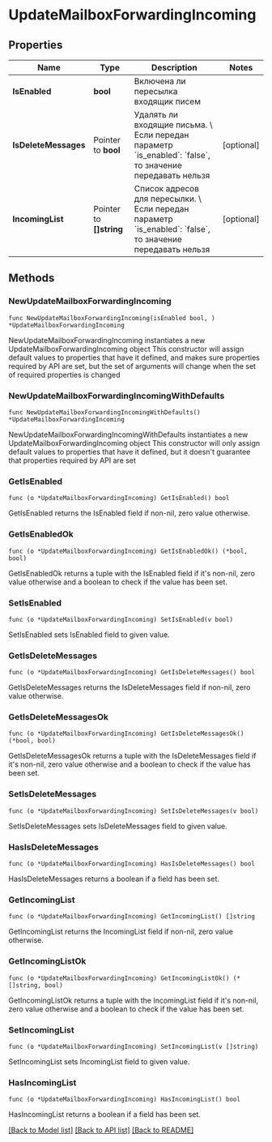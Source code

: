 # UpdateMailboxForwardingIncoming

## Properties

Name | Type | Description | Notes
------------ | ------------- | ------------- | -------------
**IsEnabled** | **bool** | Включена ли пересылка входящик писем | 
**IsDeleteMessages** | Pointer to **bool** | Удалять ли входящие письма. \\  Если передан параметр &#x60;is_enabled&#x60;: &#x60;false&#x60;, то значение передавать нельзя | [optional] 
**IncomingList** | Pointer to **[]string** | Список адресов для пересылки. \\  Если передан параметр &#x60;is_enabled&#x60;: &#x60;false&#x60;, то значение передавать нельзя | [optional] 

## Methods

### NewUpdateMailboxForwardingIncoming

`func NewUpdateMailboxForwardingIncoming(isEnabled bool, ) *UpdateMailboxForwardingIncoming`

NewUpdateMailboxForwardingIncoming instantiates a new UpdateMailboxForwardingIncoming object
This constructor will assign default values to properties that have it defined,
and makes sure properties required by API are set, but the set of arguments
will change when the set of required properties is changed

### NewUpdateMailboxForwardingIncomingWithDefaults

`func NewUpdateMailboxForwardingIncomingWithDefaults() *UpdateMailboxForwardingIncoming`

NewUpdateMailboxForwardingIncomingWithDefaults instantiates a new UpdateMailboxForwardingIncoming object
This constructor will only assign default values to properties that have it defined,
but it doesn't guarantee that properties required by API are set

### GetIsEnabled

`func (o *UpdateMailboxForwardingIncoming) GetIsEnabled() bool`

GetIsEnabled returns the IsEnabled field if non-nil, zero value otherwise.

### GetIsEnabledOk

`func (o *UpdateMailboxForwardingIncoming) GetIsEnabledOk() (*bool, bool)`

GetIsEnabledOk returns a tuple with the IsEnabled field if it's non-nil, zero value otherwise
and a boolean to check if the value has been set.

### SetIsEnabled

`func (o *UpdateMailboxForwardingIncoming) SetIsEnabled(v bool)`

SetIsEnabled sets IsEnabled field to given value.


### GetIsDeleteMessages

`func (o *UpdateMailboxForwardingIncoming) GetIsDeleteMessages() bool`

GetIsDeleteMessages returns the IsDeleteMessages field if non-nil, zero value otherwise.

### GetIsDeleteMessagesOk

`func (o *UpdateMailboxForwardingIncoming) GetIsDeleteMessagesOk() (*bool, bool)`

GetIsDeleteMessagesOk returns a tuple with the IsDeleteMessages field if it's non-nil, zero value otherwise
and a boolean to check if the value has been set.

### SetIsDeleteMessages

`func (o *UpdateMailboxForwardingIncoming) SetIsDeleteMessages(v bool)`

SetIsDeleteMessages sets IsDeleteMessages field to given value.

### HasIsDeleteMessages

`func (o *UpdateMailboxForwardingIncoming) HasIsDeleteMessages() bool`

HasIsDeleteMessages returns a boolean if a field has been set.

### GetIncomingList

`func (o *UpdateMailboxForwardingIncoming) GetIncomingList() []string`

GetIncomingList returns the IncomingList field if non-nil, zero value otherwise.

### GetIncomingListOk

`func (o *UpdateMailboxForwardingIncoming) GetIncomingListOk() (*[]string, bool)`

GetIncomingListOk returns a tuple with the IncomingList field if it's non-nil, zero value otherwise
and a boolean to check if the value has been set.

### SetIncomingList

`func (o *UpdateMailboxForwardingIncoming) SetIncomingList(v []string)`

SetIncomingList sets IncomingList field to given value.

### HasIncomingList

`func (o *UpdateMailboxForwardingIncoming) HasIncomingList() bool`

HasIncomingList returns a boolean if a field has been set.


[[Back to Model list]](../README.md#documentation-for-models) [[Back to API list]](../README.md#documentation-for-api-endpoints) [[Back to README]](../README.md)


